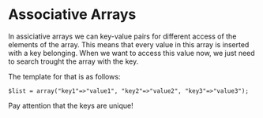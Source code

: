 # Associative Arrays #

In assiciative arrays we can key-value pairs for different access of the elements of the array. This means that every value in this array is inserted with a key belonging.
When we want to access this value now, we just need to search trought the array with the key.

The template for that is as follows:

```
$list = array("key1"=>"value1", "key2"=>"value2", "key3"=>"value3");
```

Pay attention that the keys are unique!